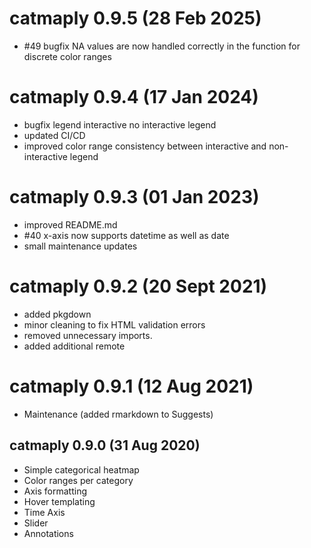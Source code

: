 # catmaply 0.9.5 (28 Feb 2025)
* #49 bugfix NA values are now handled correctly in the function for discrete color ranges


# catmaply 0.9.4 (17 Jan 2024)
* bugfix legend interactive no interactive legend
* updated CI/CD
* improved color range consistency between interactive and non-interactive legend


# catmaply 0.9.3 (01 Jan 2023)
* improved README.md
* #40 x-axis now supports datetime as well as date
* small maintenance updates

# catmaply 0.9.2 (20 Sept 2021)
* added pkgdown
* minor cleaning to fix HTML validation errors
* removed unnecessary imports.
* added additional remote

# catmaply 0.9.1 (12 Aug 2021)
* Maintenance (added rmarkdown to Suggests)

## catmaply 0.9.0 (31 Aug 2020)
* Simple categorical heatmap
* Color ranges per category
* Axis formatting
* Hover templating
* Time Axis
* Slider
* Annotations
